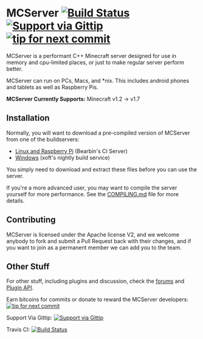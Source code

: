MCServer [![Build Status](http://img.shields.io/travis/mc-server/MCServer.svg)](https://travis-ci.org/mc-server/MCServer) [![Support via Gittip](http://img.shields.io/gittip/on%2Fgithub%2Fmc-server.svg)](https://www.gittip.com/on/github/mc-server/) [![tip for next commit](http://tip4commit.com/projects/74.svg)](http://tip4commit.com/projects/74)
========

MCServer is a performant C++ Minecraft server designed for use in memory and cpu-limited places, or just to make regular server perform better.

MCServer can run on PCs, Macs, and *nix. This includes android phones and tablets as well as Raspberry Pis. 

**MCServer Currently Supports:** Minecraft v1.2 -> v1.7

Installation
------------

Normally, you will want to download a pre-compiled version of MCServer from one of the buildservers:

 * [Linux and Raspberry Pi](http://ci.bearbin.net) (Bearbin's CI Server)
 * [Windows](http://mc-server.xoft.cz) (xoft's nightly build service)

You simply need to download and extract these files before you can use the server.

If you're a more advanced user, you may want to compile the server yourself for more performance. See the [COMPILING.md](https://github.com/mc-server/MCServer/blob/master/COMPILING.md) file for more details.

Contributing
------------

MCServer is licensed under the Apache license V2, and we welcome anybody to fork and submit a Pull Request back with their changes, and if you want to join as a permanent member we can add you to the team.

Other Stuff
-----------

For other stuff, including plugins and discussion, check the [forums](http://forum.mc-server.org) and [Plugin API](http://mc-server.xoft.cz/LuaAPI/).

Earn bitcoins for commits or donate to reward the MCServer developers: [![tip for next commit](http://tip4commit.com/projects/74.svg)](http://tip4commit.com/projects/74)

Support Via Gittip: [![Support via Gittip](http://img.shields.io/gittip/on%2Fgithub%2Fmc-server.svg)](https://www.gittip.com/on/github/mc-server/)

Travis CI: [![Build Status](http://img.shields.io/travis/mc-server/MCServer.svg)](https://travis-ci.org/mc-server/MCServer)

